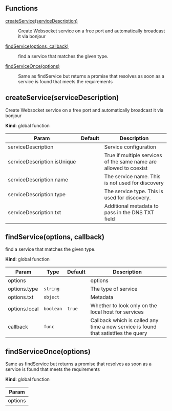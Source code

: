 ## Functions

<dl>
<dt><a href="#createService">createService(serviceDescription)</a></dt>
<dd><p>Create Websocket service on a free port and automatically broadcast it via bonjour</p>
</dd>
<dt><a href="#findService">findService(options, callback)</a></dt>
<dd><p>find a service that matches the given type.</p>
</dd>
<dt><a href="#findServiceOnce">findServiceOnce(options)</a></dt>
<dd><p>Same as findService but returns a promise that resolves as soon as a service is found that meets the requirements</p>
</dd>
</dl>

<a name="createService"></a>

## createService(serviceDescription)
Create Websocket service on a free port and automatically broadcast it via bonjour

**Kind**: global function  

| Param | Default | Description |
| --- | --- | --- |
| serviceDescription | <code></code> | Service configuration |
| serviceDescription.isUnique |  | True if multiple services of the same name are allowed to coexist |
| serviceDescription.name |  | The service name. This is not used for discovery |
| serviceDescription.type |  | The service type. This is used for discovery. |
| serviceDescription.txt |  | Additional metadata to pass in the DNS TXT field |

<a name="findService"></a>

## findService(options, callback)
find a service that matches the given type.

**Kind**: global function  

| Param | Type | Default | Description |
| --- | --- | --- | --- |
| options |  |  | options |
| options.type | <code>string</code> |  | The type of service |
| options.txt | <code>object</code> |  | Metadata |
| options.local | <code>boolean</code> | <code>true</code> | Whether to look only on the local host for services |
| callback | <code>func</code> |  | Callback which is called any time a new service is found that satistfies the query |

<a name="findServiceOnce"></a>

## findServiceOnce(options)
Same as findService but returns a promise that resolves as soon as a service is found that meets the requirements

**Kind**: global function  

| Param |
| --- |
| options | 

